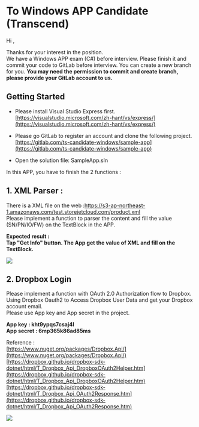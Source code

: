 <a name="To-Windows-APP-Candidate"></a>

# To Windows APP Candidate (Transcend)

Hi ,

Thanks for your interest in the position.  
We have a Windows APP exam (C#) before interview. Please finish it and commit your code to GitLab before interview. You can create a new branch for you.
**You may need the permission to commit and create branch, please provide your GitLab account to us.**

<a name="Getting-Started"></a>

## Getting Started

- Please install Visual Studio Express first.  
[https://visualstudio.microsoft.com/zh-hant/vs/express/](https://visualstudio.microsoft.com/zh-hant/vs/express/)

- Please go GitLab to register an account and clone the following project.  
[https://gitlab.com/ts-candidate-windows/sample-app](https://gitlab.com/ts-candidate-windows/sample-app)

- Open the solution file: SampleApp.sln

In this APP, you have to finish the 2 functions :

<a name="1-XML-Parser-"></a>

## 1\. XML Parser :

There is a XML file on the web :https://s3-ap-northeast-1.amazonaws.com/test.storejetcloud.com/product.xml  
Please implement a function to parser the content and fill the value (SN/PN/IO/FW) on the TextBlock in the APP.

**Expected result :  
Tap "Get Info" button. The App get the value of XML and fill on the TextBlock.**

![](https://s3-ap-northeast-1.amazonaws.com/test.storejetcloud.com/ex1.png)

## 2\. Dropbox Login

Please implement a function with OAuth 2.0 Authorization flow to Dropbox.  
Using Dropbox Oauth2 to Access Dropbox User Data and get your Dropbox account email.  
Please use App key and App secret in the project.

**App key : kht9ypqs7csaj4l**  
**App secret : 6mp365k86ad85ms**

Reference :  
[https://www.nuget.org/packages/Dropbox.Api/](https://www.nuget.org/packages/Dropbox.Api/)  
[https://dropbox.github.io/dropbox-sdk-dotnet/html/T_Dropbox_Api_DropboxOAuth2Helper.htm](https://dropbox.github.io/dropbox-sdk-dotnet/html/T_Dropbox_Api_DropboxOAuth2Helper.htm)  
[https://dropbox.github.io/dropbox-sdk-dotnet/html/T_Dropbox_Api_OAuth2Response.htm](https://dropbox.github.io/dropbox-sdk-dotnet/html/T_Dropbox_Api_OAuth2Response.htm)

![](https://s3-ap-northeast-1.amazonaws.com/test.storejetcloud.com/ex4.png)